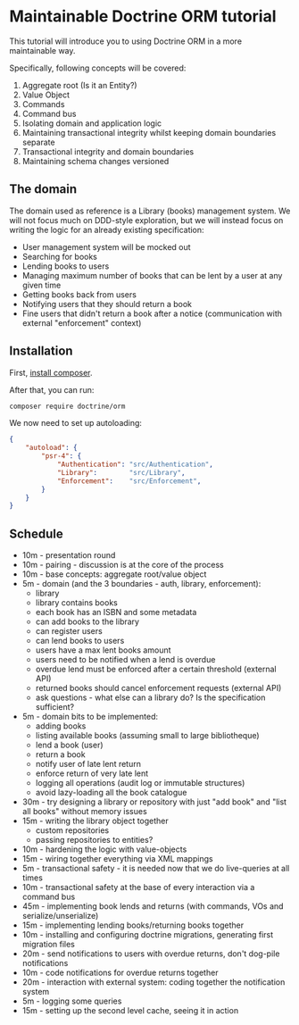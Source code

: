 # Maintainable Doctrine ORM tutorial

This tutorial will introduce you to using Doctrine ORM in a more maintainable way.

Specifically, following concepts will be covered:

 1. Aggregate root (Is it an Entity?)
 2. Value Object
 3. Commands
 4. Command bus
 5. Isolating domain and application logic
 6. Maintaining transactional integrity whilst keeping domain boundaries separate
 7. Transactional integrity and domain boundaries
 8. Maintaining schema changes versioned

## The domain

The domain used as reference is a Library (books) management system.
We will not focus much on DDD-style exploration, but we will instead
focus on writing the logic for an already existing specification:

 * User management system will be mocked out
 * Searching for books
 * Lending books to users
 * Managing maximum number of books that can be lent by a user at any given time
 * Getting books back from users
 * Notifying users that they should return a book
 * Fine users that didn't return a book after a notice (communication with external "enforcement" context)

## Installation

First, [install composer](https://getcomposer.org/download/).

After that, you can run:

```sh
composer require doctrine/orm
```

We now need to set up autoloading:

```json
{
    "autoload": {
        "psr-4": {
            "Authentication": "src/Authentication",
            "Library":        "src/Library",
            "Enforcement":    "src/Enforcement",
        }
    }
}
```

## Schedule

 * 10m - presentation round
 * 10m - pairing - discussion is at the core of the process
 * 10m - base concepts: aggregate root/value object
 * 5m - domain (and the 3 boundaries - auth, library, enforcement):
    * library
    * library contains books
    * each book has an ISBN and some metadata
    * can add books to the library
    * can register users
    * can lend books to users
    * users have a max lent books amount
    * users need to be notified when a lend is overdue
    * overdue lend must be enforced after a certain threshold (external API)
    * returned books should cancel enforcement requests (external API)
    * ask questions - what else can a library do? Is the specification sufficient?
 * 5m - domain bits to be implemented:
    * adding books
    * listing available books (assuming small to large bibliotheque)
    * lend a book (user)
    * return a book
    * notify user of late lent return
    * enforce return of very late lent
    * logging all operations (audit log or immutable structures)
    * avoid lazy-loading all the book catalogue
 * 30m - try designing a library or repository with just "add book" and "list all books" without memory issues
 * 15m - writing the library object together
    * custom repositories
    * passing repositories to entities?
 * 10m - hardening the logic with value-objects
 * 15m - wiring together everything via XML mappings
 * 5m - transactional safety - it is needed now that we do live-queries at all times
 * 10m - transactional safety at the base of every interaction via a command bus
 * 45m - implementing book lends and returns (with commands, VOs and serialize/unserialize)
 * 15m - implementing lending books/returning books together
 * 10m - installing and configuring doctrine migrations, generating first migration files
 * 20m - send notifications to users with overdue returns, don't dog-pile notifications
 * 10m - code notifications for overdue returns together
 * 20m - interaction with external system: coding together the notification system
 * 5m - logging some queries
 * 15m - setting up the second level cache, seeing it in action
